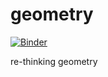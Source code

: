 # geometry
[![Binder](https://mybinder.org/badge_logo.svg)](https://mybinder.org/v2/gh/amor71/geometry/HEAD)

re-thinking geometry
